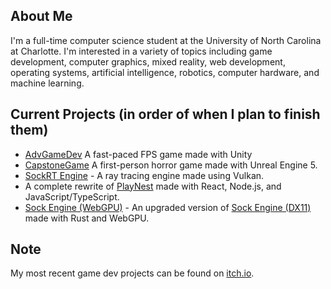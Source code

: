 ## About Me
I'm a full-time computer science student at the University of North Carolina at Charlotte. I'm interested in a variety of topics including game development, computer graphics, mixed reality, web development, operating systems, artificial intelligence, robotics, computer hardware, and machine learning.

## Current Projects (in order of when I plan to finish them)
* [AdvGameDev](https://github.com/odesai840/AdvGameDev) A fast-paced FPS game made with Unity
* [CapstoneGame](https://github.com/odesai840/CapstoneGame) A first-person horror game made with Unreal Engine 5.
* [SockRT Engine](https://github.com/odesai840/SockRT-Engine) - A ray tracing engine made using Vulkan.
* A complete rewrite of [PlayNest](https://github.com/odesai840/PlayNest) made with React, Node.js, and JavaScript/TypeScript.
* [Sock Engine (WebGPU)](https://github.com/odesai840/Sock-Engine-WebGPU) - An upgraded version of [Sock Engine (DX11)](https://github.com/odesai840/Sock-Engine-DX11) made with Rust and WebGPU.

## Note
My most recent game dev projects can be found on [itch.io](https://sock8416.itch.io/).
